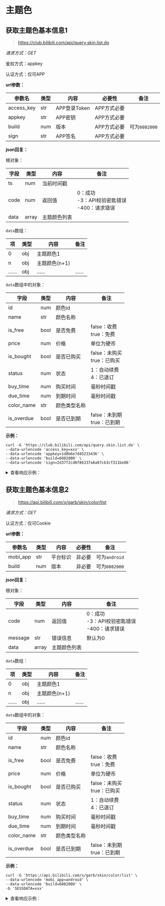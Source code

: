 # 主题色

## 获取主题色基本信息1

> https://club.bilibili.com/api/query.skin.list.do

*请求方式：GET*

鉴权方式：appkey

认证方式：仅可APP

**url参数：**

| 参数名     | 类型 | 内容         | 必要性      | 备注          |
| ---------- | ---- | ------------ | ----------- | ------------- |
| access_key | str  | APP登录Token | APP方式必要 |               |
| appkey     | str  | APP密钥      | APP方式必要 |               |
| build      | num  | 版本         | APP方式必要 | 可为`6082000` |
| sign       | str  | APP签名      | APP方式必要 |               |

**json回复：**

根对象：

| 字段 | 类型  | 内容         | 备注                                                 |
| ---- | ----- | ------------ | ---------------------------------------------------- |
| ts   | num   | 当前时间戳   |                                                      |
| code | num   | 返回值       | 0：成功<br />-3：API校验密匙错误<br />-400：请求错误 |
| data | array | 主题颜色列表 |                                                      |

`data`数组：

| 项   | 类型 | 内容          | 备注 |
| ---- | ---- | ------------- | ---- |
| 0    | obj  | 主题颜色1     |      |
| n    | obj  | 主题颜色(n+1) |      |
| ……   | obj  | ……            | ……   |

`data`数组中的对象：

| 字段       | 类型 | 内容         | 备注                            |
| ---------- | ---- | ------------ | ------------------------------- |
| id         | num  | 颜色id       |                                 |
| name       | str  | 颜色名称     |                                 |
| is_free    | bool | 是否免费     | false：收费<br />true：免费     |
| price      | num  | 价格         | 单位为硬币                      |
| is_bought  | bool | 是否已购买   | false：未购买<br />true：已购买 |
| status     | num  | 状态         | 1：自动续费<br />4：已退订      |
| buy_time   | num  | 购买时间     | 毫秒时间戳                      |
| due_time   | num  | 到期时间     | 毫秒时间戳                      |
| color_name | str  | 颜色类型名称 |                                 |
| is_overdue | bool | 是否已到期   | false：未到期<br />true：已到期 |

**示例：**

```shell
curl -G 'https://club.bilibili.com/api/query.skin.list.do' \
--data-urlencode 'access_key=xxx' \
--data-urlencode 'appkey=1d8b6e7d45233436' \
--data-urlencode 'build=6082000' \
--data-urlencode 'sign=2d37f2cd6f86337a6a07cb3cf311be86'
```

<details>
<summary>查看响应示例：</summary>

```json
{
    "ts": 1599225638239,
    "code": 0,
    "data": [
        {
            "id": 2,
            "name": "少女粉",
            "is_free": true,
            "price": 0,
            "is_bought": false,
            "color_name": "pink",
            "is_overdue": false
        },
        {
            "id": 1,
            "name": "夜间模式",
            "is_free": true,
            "price": 0,
            "is_bought": false,
            "color_name": "black",
            "is_overdue": false
        },
        {
            "id": 3,
            "name": "姨妈红",
            "is_free": false,
            "price": 5,
            "is_bought": false,
            "color_name": "red",
            "is_overdue": false
        },
        {
            "id": 4,
            "name": "咸蛋黄",
            "is_free": false,
            "price": 5,
            "is_bought": false,
            "color_name": "yellow",
            "is_overdue": false
        },
        {
            "id": 5,
            "name": "早苗绿",
            "is_free": false,
            "price": 5,
            "is_bought": false,
            "status": 4,
            "buy_time": 1599219782000,
            "due_time": 1601811782000,
            "color_name": "green",
            "is_overdue": false
        },
        {
            "id": 6,
            "name": "胖次蓝",
            "is_free": false,
            "price": 5,
            "is_bought": false,
            "color_name": "blue",
            "is_overdue": false
        },
        {
            "id": 7,
            "name": "基佬紫",
            "is_free": false,
            "price": 5,
            "is_bought": false,
            "color_name": "purple",
            "is_overdue": false
        }
    ]
}
```

</details>

## 获取主题色基本信息2

> https://api.bilibili.com/x/garb/skin/color/list

*请求方式：GET*

认证方式：仅可Cookie

**url参数：**

| 参数名   | 类型 | 内容     | 必要性 | 备注          |
| -------- | ---- | -------- | ------ | ------------- |
| mobi_app | str  | 平台标识 | 非必要 | 可为`android` |
| build    | num  | 版本     | 非必要 | 可为`6082000` |

**json回复：**

根对象：

| 字段    | 类型  | 内容         | 备注                                                 |
| ------- | ----- | ------------ | ---------------------------------------------------- |
| code    | num   | 返回值       | 0：成功<br />-3：API校验密匙错误<br />-400：请求错误 |
| message | str   | 错误信息     | 默认为0                                              |
| data    | array | 主题颜色列表 |                                                      |

`data`数组：

| 项   | 类型 | 内容          | 备注 |
| ---- | ---- | ------------- | ---- |
| 0    | obj  | 主题颜色1     |      |
| n    | obj  | 主题颜色(n+1) |      |
| ……   | obj  | ……            | ……   |

`data`数组中的对象：

| 字段       | 类型 | 内容         | 备注                            |
| ---------- | ---- | ------------ | ------------------------------- |
| id         | num  | 颜色id       |                                 |
| name       | str  | 颜色名称     |                                 |
| is_free    | bool | 是否免费     | false：收费<br />true：免费     |
| price      | num  | 价格         | 单位为硬币                      |
| is_bought  | bool | 是否已购买   | false：未购买<br />true：已购买 |
| status     | num  | 状态         | 1：自动续费<br />4：已退订      |
| buy_time   | num  | 购买时间     | 毫秒时间戳                      |
| due_time   | num  | 到期时间     | 毫秒时间戳                      |
| color_name | str  | 颜色类型名称 |                                 |
| is_overdue | bool | 是否已到期   | false：未到期<br />true：已到期 |

**示例：**

```shell
curl -G 'https://api.bilibili.com/x/garb/skin/color/list' \
--data-urlencode 'mobi_app=android' \
--data-urlencode 'build=6082000' \
-b 'SESSDATA=xxx'
```

<details>
<summary>查看响应示例：</summary>

```json
{
    "code": 0,
    "message": "0",
    "ttl": 1,
    "data": [
        {
            "id": 8,
            "name": "简洁白",
            "is_free": true,
            "price": 0,
            "is_bought": false,
            "status": 0,
            "buy_time": 0,
            "due_time": 0,
            "color_name": "white",
            "is_overdue": false
        },
        {
            "id": 2,
            "name": "少女粉",
            "is_free": true,
            "price": 0,
            "is_bought": false,
            "status": 0,
            "buy_time": 0,
            "due_time": 0,
            "color_name": "pink",
            "is_overdue": false
        },
        {
            "id": 1,
            "name": "夜间模式",
            "is_free": true,
            "price": 0,
            "is_bought": false,
            "status": 0,
            "buy_time": 0,
            "due_time": 0,
            "color_name": "black",
            "is_overdue": false
        },
        {
            "id": 3,
            "name": "姨妈红",
            "is_free": false,
            "price": 5,
            "is_bought": false,
            "status": 0,
            "buy_time": 0,
            "due_time": 0,
            "color_name": "red",
            "is_overdue": false
        },
        {
            "id": 4,
            "name": "咸蛋黄",
            "is_free": false,
            "price": 5,
            "is_bought": false,
            "status": 0,
            "buy_time": 0,
            "due_time": 0,
            "color_name": "yellow",
            "is_overdue": false
        },
        {
            "id": 5,
            "name": "早苗绿",
            "is_free": false,
            "price": 5,
            "is_bought": false,
            "status": 4,
            "buy_time": 1599219782000,
            "due_time": 1601811782000,
            "color_name": "green",
            "is_overdue": false
        },
        {
            "id": 6,
            "name": "胖次蓝",
            "is_free": false,
            "price": 5,
            "is_bought": false,
            "status": 0,
            "buy_time": 0,
            "due_time": 0,
            "color_name": "blue",
            "is_overdue": false
        },
        {
            "id": 7,
            "name": "基佬紫",
            "is_free": false,
            "price": 5,
            "is_bought": false,
            "status": 0,
            "buy_time": 0,
            "due_time": 0,
            "color_name": "purple",
            "is_overdue": false
        }
    ]
}
```

</details>